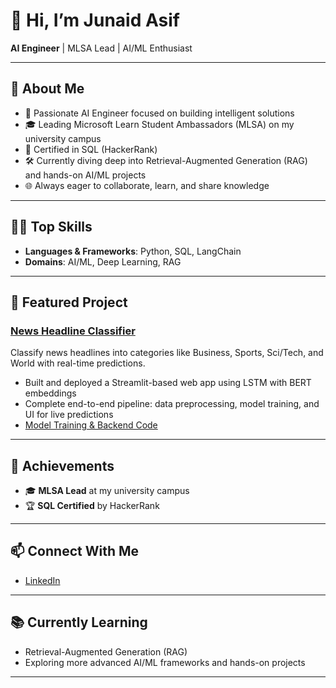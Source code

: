 # 👋 Hi, I’m Junaid Asif

**AI Engineer** | MLSA Lead | AI/ML Enthusiast

---

## 🚀 About Me

- 🧠 Passionate AI Engineer focused on building intelligent solutions 
- 🎓 Leading Microsoft Learn Student Ambassadors (MLSA) on my university campus
- 📜 Certified in SQL (HackerRank)
- 🛠️ Currently diving deep into Retrieval-Augmented Generation (RAG) and hands-on AI/ML projects
- 🌐 Always eager to collaborate, learn, and share knowledge

---

## 🧑‍💻 Top Skills

- **Languages & Frameworks**: Python, SQL, LangChain
- **Domains**: AI/ML, Deep Learning, RAG

---

## 🌟 Featured Project

### [News Headline Classifier](https://news-article-headlines-classifier.streamlit.app/)
Classify news headlines into categories like Business, Sports, Sci/Tech, and World with real-time predictions.

- Built and deployed a Streamlit-based web app using LSTM with BERT embeddings
- Complete end-to-end pipeline: data preprocessing, model training, and UI for live predictions
- [Model Training & Backend Code](https://github.com/junaidasif-dev/NewsClassifier/tree/main)

---

## 🏅 Achievements

- 🎓 **MLSA Lead** at my university campus
- 🏆 **SQL Certified** by HackerRank

---

## 📫 Connect With Me

- [LinkedIn](https://www.linkedin.com/in/junaidasifdev/)

---

## 📚 Currently Learning

- Retrieval-Augmented Generation (RAG)
- Exploring more advanced AI/ML frameworks and hands-on projects

---

<!--
**junaidasif-dev/junaidasif-dev** is a ✨ special ✨ repository because its `README.md` (this file) appears on your GitHub profile!
-->
